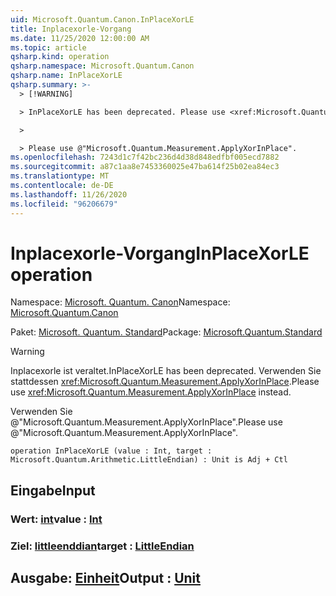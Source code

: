```yaml
---
uid: Microsoft.Quantum.Canon.InPlaceXorLE
title: Inplacexorle-Vorgang
ms.date: 11/25/2020 12:00:00 AM
ms.topic: article
qsharp.kind: operation
qsharp.namespace: Microsoft.Quantum.Canon
qsharp.name: InPlaceXorLE
qsharp.summary: >-
  > [!WARNING]

  > InPlaceXorLE has been deprecated. Please use <xref:Microsoft.Quantum.Measurement.ApplyXorInPlace> instead.

  >

  > Please use @"Microsoft.Quantum.Measurement.ApplyXorInPlace".
ms.openlocfilehash: 7243d1c7f42bc236d4d38d848edfbf005ecd7882
ms.sourcegitcommit: a87c1aa8e7453360025e47ba614f25b02ea84ec3
ms.translationtype: MT
ms.contentlocale: de-DE
ms.lasthandoff: 11/26/2020
ms.locfileid: "96206679"
---
```

# <a name="inplacexorle-operation"></a><span data-ttu-id="1287f-102">Inplacexorle-Vorgang</span><span class="sxs-lookup"><span data-stu-id="1287f-102">InPlaceXorLE operation</span></span>

<span data-ttu-id="1287f-103">Namespace: [Microsoft. Quantum. Canon](xref:Microsoft.Quantum.Canon)</span><span class="sxs-lookup"><span data-stu-id="1287f-103">Namespace: [Microsoft.Quantum.Canon](xref:Microsoft.Quantum.Canon)</span></span>

<span data-ttu-id="1287f-104">Paket: [Microsoft. Quantum. Standard](https://nuget.org/packages/Microsoft.Quantum.Standard)</span><span class="sxs-lookup"><span data-stu-id="1287f-104">Package: [Microsoft.Quantum.Standard](https://nuget.org/packages/Microsoft.Quantum.Standard)</span></span>


> [!WARNING]
> <span data-ttu-id="1287f-105">Inplacexorle ist veraltet.</span><span class="sxs-lookup"><span data-stu-id="1287f-105">InPlaceXorLE has been deprecated.</span></span> <span data-ttu-id="1287f-106">Verwenden Sie stattdessen <xref:Microsoft.Quantum.Measurement.ApplyXorInPlace>.</span><span class="sxs-lookup"><span data-stu-id="1287f-106">Please use <xref:Microsoft.Quantum.Measurement.ApplyXorInPlace> instead.</span></span>
>
> <span data-ttu-id="1287f-107">Verwenden Sie @"Microsoft.Quantum.Measurement.ApplyXorInPlace".</span><span class="sxs-lookup"><span data-stu-id="1287f-107">Please use @"Microsoft.Quantum.Measurement.ApplyXorInPlace".</span></span>



```qsharp
operation InPlaceXorLE (value : Int, target : Microsoft.Quantum.Arithmetic.LittleEndian) : Unit is Adj + Ctl
```


## <a name="input"></a><span data-ttu-id="1287f-108">Eingabe</span><span class="sxs-lookup"><span data-stu-id="1287f-108">Input</span></span>

### <a name="value--int"></a><span data-ttu-id="1287f-109">Wert: [int](xref:microsoft.quantum.lang-ref.int)</span><span class="sxs-lookup"><span data-stu-id="1287f-109">value : [Int](xref:microsoft.quantum.lang-ref.int)</span></span>




### <a name="target--littleendian"></a><span data-ttu-id="1287f-110">Ziel: [littleenddian](xref:Microsoft.Quantum.Arithmetic.LittleEndian)</span><span class="sxs-lookup"><span data-stu-id="1287f-110">target : [LittleEndian](xref:Microsoft.Quantum.Arithmetic.LittleEndian)</span></span>





## <a name="output--unit"></a><span data-ttu-id="1287f-111">Ausgabe: [Einheit](xref:microsoft.quantum.lang-ref.unit)</span><span class="sxs-lookup"><span data-stu-id="1287f-111">Output : [Unit](xref:microsoft.quantum.lang-ref.unit)</span></span>

